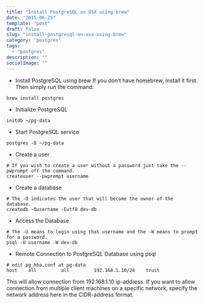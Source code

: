 ```yaml
---
title: "Install PostgreSQL on OSX using brew"
date: "2015-06-25"
template: "post"
draft: false
slug: "install-postgresql-on-osx-using-brew"
category: "postgres"
tags:
  - "postgres"
description: ""
socialImage: ""
---
```


- Install PostgreSQL using brew If you don’t have homebrew, install it first. Then simply run the command:

```shell
brew install postgres
```

- Initialize PostgreSQL

```shell
initdb ~/pg-data
```

- Start PostgreSQL service

```shell
postgres -D ~/pg-data
```

- Create a user

```shell
# If you wish to create a user without a password just take the --pwprompt off the command.
createuser --pwprompt username
```

- Create a database

```shell
# The -O indicates the user that will become the owner of the database.
createdb -Ousername -Eutf8 dev-db
```

- Access the Database

```shell
# The -U means to login using that username and the -W means to prompt for a password.
psql -U username -W dev-db
```

- Remote Connection to PostgreSQL Database using psql

```shell
# edit pg_hba.conf at pg-data
host    all         all         192.168.1.10/24    trust
```

This will allow connection from 192.168.1.10 ip-address. If you want to allow connection from multiple client machines on a specific network, specify the network address here in the CIDR-address format.
